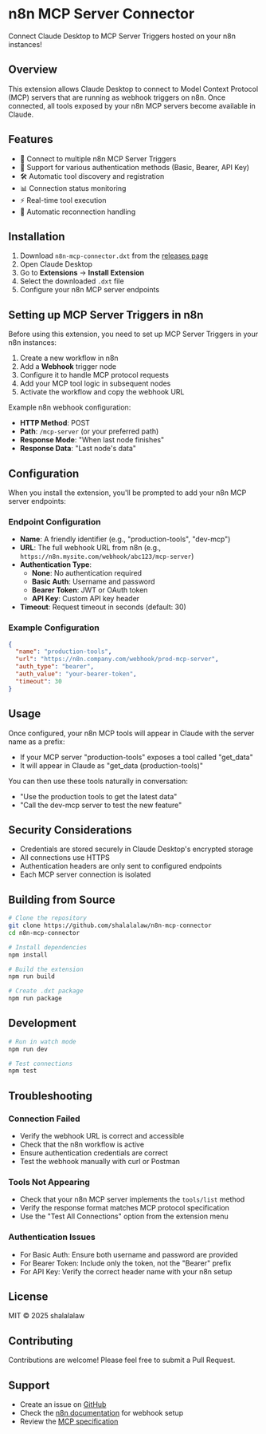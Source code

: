 # n8n MCP Server Connector

Connect Claude Desktop to MCP Server Triggers hosted on your n8n instances!

## Overview

This extension allows Claude Desktop to connect to Model Context Protocol (MCP) servers that are running as webhook triggers on n8n. Once connected, all tools exposed by your n8n MCP servers become available in Claude.

## Features

- 🔌 Connect to multiple n8n MCP Server Triggers
- 🔐 Support for various authentication methods (Basic, Bearer, API Key)
- 🛠️ Automatic tool discovery and registration
- 📊 Connection status monitoring
- ⚡ Real-time tool execution
- 🔄 Automatic reconnection handling

## Installation

1. Download `n8n-mcp-connector.dxt` from the [releases page](https://github.com/shalalalaw/n8n-mcp-connector/releases)
2. Open Claude Desktop
3. Go to **Extensions** → **Install Extension**
4. Select the downloaded `.dxt` file
5. Configure your n8n MCP server endpoints

## Setting up MCP Server Triggers in n8n

Before using this extension, you need to set up MCP Server Triggers in your n8n instances:

1. Create a new workflow in n8n
2. Add a **Webhook** trigger node
3. Configure it to handle MCP protocol requests
4. Add your MCP tool logic in subsequent nodes
5. Activate the workflow and copy the webhook URL

Example n8n webhook configuration:
- **HTTP Method**: POST
- **Path**: `/mcp-server` (or your preferred path)
- **Response Mode**: "When last node finishes"
- **Response Data**: "Last node's data"

## Configuration

When you install the extension, you'll be prompted to add your n8n MCP server endpoints:

### Endpoint Configuration

- **Name**: A friendly identifier (e.g., "production-tools", "dev-mcp")
- **URL**: The full webhook URL from n8n (e.g., `https://n8n.mysite.com/webhook/abc123/mcp-server`)
- **Authentication Type**:
  - **None**: No authentication required
  - **Basic Auth**: Username and password
  - **Bearer Token**: JWT or OAuth token
  - **API Key**: Custom API key header
- **Timeout**: Request timeout in seconds (default: 30)

### Example Configuration

```json
{
  "name": "production-tools",
  "url": "https://n8n.company.com/webhook/prod-mcp-server",
  "auth_type": "bearer",
  "auth_value": "your-bearer-token",
  "timeout": 30
}
```

## Usage

Once configured, your n8n MCP tools will appear in Claude with the server name as a prefix:

- If your MCP server "production-tools" exposes a tool called "get_data"
- It will appear in Claude as "get_data (production-tools)"

You can then use these tools naturally in conversation:
- "Use the production tools to get the latest data"
- "Call the dev-mcp server to test the new feature"

## Security Considerations

- Credentials are stored securely in Claude Desktop's encrypted storage
- All connections use HTTPS
- Authentication headers are only sent to configured endpoints
- Each MCP server connection is isolated

## Building from Source

```bash
# Clone the repository
git clone https://github.com/shalalalaw/n8n-mcp-connector
cd n8n-mcp-connector

# Install dependencies
npm install

# Build the extension
npm run build

# Create .dxt package
npm run package
```

## Development

```bash
# Run in watch mode
npm run dev

# Test connections
npm test
```

## Troubleshooting

### Connection Failed
- Verify the webhook URL is correct and accessible
- Check that the n8n workflow is active
- Ensure authentication credentials are correct
- Test the webhook manually with curl or Postman

### Tools Not Appearing
- Check that your n8n MCP server implements the `tools/list` method
- Verify the response format matches MCP protocol specification
- Use the "Test All Connections" option from the extension menu

### Authentication Issues
- For Basic Auth: Ensure both username and password are provided
- For Bearer Token: Include only the token, not the "Bearer" prefix
- For API Key: Verify the correct header name with your n8n setup

## License

MIT © 2025 shalalalaw

## Contributing

Contributions are welcome! Please feel free to submit a Pull Request.

## Support

- Create an issue on [GitHub](https://github.com/shalalalaw/n8n-mcp-connector/issues)
- Check the [n8n documentation](https://docs.n8n.io) for webhook setup
- Review the [MCP specification](https://modelcontextprotocol.io)